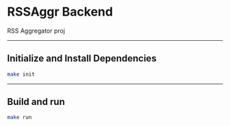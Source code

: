 # RSSAggr Backend
RSS Aggregator proj

---

## Initialize and Install Dependencies

``` bash
make init
```

---

## Build and run

``` bash
make run
```